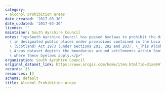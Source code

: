 ```yaml
---
category:
- alcohol prohibition areas
date_created: '2017-03-30'
date_updated: '2017-03-30'
license: ''
maintainer: South Ayrshire Council
notes: "<p>South Ayrshire Council has passed byelaws to prohibit the drinking of alcohol\
  \ in designated public places under provisions contained in the Local Government\
  \ (Scotland) Act 1973 (under sections 201, 202 and 203). \_This Alcohol Prohibition\
  \ Areas dataset depicts the boundaries around settlements within South Ayrshire\
  \ where these byelaws apply.</p>"
organization: South Ayrshire Council
original_dataset_link: https://www.arcgis.com/home/item.html?id=31ae04f92a5f4d5793e03f64bfa0a925
records: 33
resources: []
schema: default
title: Alcohol Prohibition Areas
---
```

